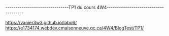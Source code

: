 -------------------------------TP1 du cours 4W4-------------------------------------

 https://vanier3w3.github.io/labo6/
 https://e1734174.webdev.cmaisonneuve.qc.ca/4W4/BlogTest/TP1/
